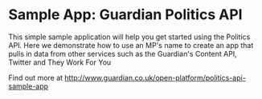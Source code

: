 Sample App: Guardian Politics API
==================================

This simple sample application will help you get started using the Politics API. Here we demonstrate how to use an MP's name to create an app that pulls in data from other services such as the Guardian's Content API, Twitter and They Work For You

Find out more at http://www.guardian.co.uk/open-platform/politics-api-sample-app
